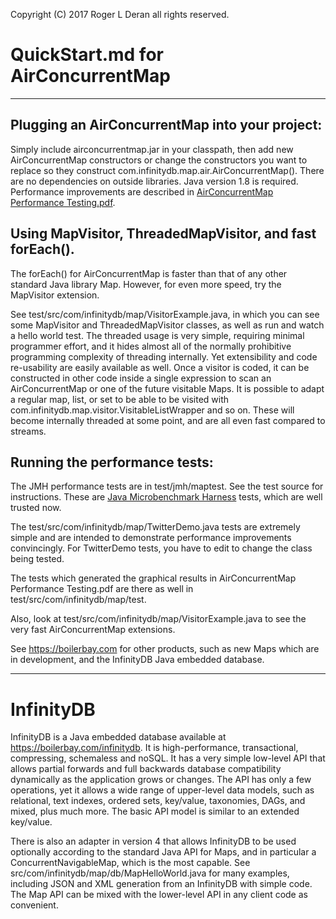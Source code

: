 Copyright (C) 2017 Roger L Deran all rights reserved.

# QuickStart.md for AirConcurrentMap

--- 


## Plugging an AirConcurrentMap into your project: 

Simply include airconcurrentmap.jar in your classpath, then add new AirConcurrentMap constructors or change the constructors you want to replace so they construct com.infinitydb.map.air.AirConcurrentMap(). There are no dependencies on outside libraries. Java version 1.8 is required. Performance improvements are described in [AirConcurrentMap Performance Testing.pdf](https://boilerbay.com/docs/AirConcurrentMap_Performance_Testing.pdf). 

## Using MapVisitor, ThreadedMapVisitor, and fast forEach().

The forEach() for AirConcurrentMap is faster than that of any other standard Java library Map. However, for even more speed, try the MapVisitor extension.
  
See test/src/com/infinitydb/map/VisitorExample.java, in which you can see some MapVisitor and ThreadedMapVisitor classes, as well as run and watch a hello world test. The threaded usage is very simple, requiring minimal programmer effort, and it hides almost all of the normally prohibitive programming complexity of threading internally. Yet extensibility and code re-usability are easily available as well. Once a visitor is coded, it can be constructed in other code inside a single expression to scan an AirConcurrentMap or one of the future visitable Maps. It is possible to adapt a regular map, list, or set to be able to be visited with com.infinitydb.map.visitor.VisitableListWrapper and so on. These will become internally threaded at some point, and are all even fast compared to streams. 

## Running the performance tests: 

The JMH performance tests are in test/jmh/maptest. See the test source for instructions. These are [Java Microbenchmark Harness](http://openjdk.java.net/projects/code-tools/jmh/) tests, which are well trusted now. 
  
The test/src/com/infinitydb/map/TwitterDemo.java tests are extremely simple and are intended to demonstrate performance 
improvements convincingly. For TwitterDemo tests, you have to edit to change the class being tested. 
  
The tests which generated the graphical results in AirConcurrentMap Performance Testing.pdf are there as well in test/src/com/infinitydb/map/test. 
  
Also, look at test/src/com/infinitydb/map/VisitorExample.java to see the very fast AirConcurrentMap extensions.
      
See <https://boilerbay.com> for other products, such as new Maps which are in development, and the InfinityDB Java embedded database.

---

# InfinityDB

InfinityDB is a Java embedded database available at <https://boilerbay.com/infinitydb>. It is high-performance, transactional, compressing, schemaless and noSQL. It has a very simple low-level API that allows partial forwards and full 
backwards database compatibility dynamically as the application grows or changes. The API has only a few operations, yet it allows a wide range of upper-level data models, such as relational, text indexes, ordered sets, key/value, taxonomies, DAGs, and mixed, plus much more. The basic API model is similar to an extended key/value.
  
There is also an adapter in version 4 that allows InfinityDB to be used optionally according to the standard Java API for Maps, and in particular a ConcurrentNavigableMap, which is the most capable. See src/com/infinitydb/map/db/MapHelloWorld.java for many examples, including JSON and XML generation from an InfinityDB with simple code. The Map API can be mixed with the lower-level API in any client code as convenient.








